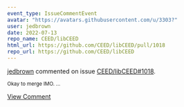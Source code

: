 ```yaml
---
event_type: IssueCommentEvent
avatar: "https://avatars.githubusercontent.com/u/3303?"
user: jedbrown
date: 2022-07-13
repo_name: CEED/libCEED
html_url: https://github.com/CEED/libCEED/pull/1018
repo_url: https://github.com/CEED/libCEED
---
```


<a href='https://github.com/jedbrown' target='_blank'>jedbrown</a> commented on issue <a href='https://github.com/CEED/libCEED/pull/1018' target='_blank'>CEED/libCEED#1018</a>.

<small>Okay to merge IMO. ...</small>

<a href='https://github.com/CEED/libCEED/pull/1018' target='_blank'>View Comment</a>
